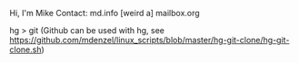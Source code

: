 Hi, I'm Mike
Contact: md.info [weird a] mailbox.org

hg > git (Github can be used with hg, see https://github.com/mdenzel/linux_scripts/blob/master/hg-git-clone/hg-git-clone.sh) 
